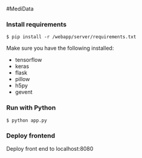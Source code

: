 #MediData

### Install requirements

```shell
$ pip install -r /webapp/server/requirements.txt
```

Make sure you have the following installed:
- tensorflow
- keras
- flask
- pillow
- h5py
- gevent

### Run with Python

```shell
$ python app.py
```

### Deploy frontend

Deploy front end to localhost:8080

